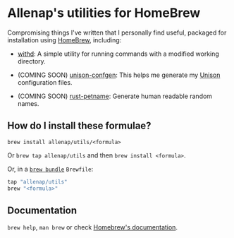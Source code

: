 # Allenap's utilities for HomeBrew

Compromising things I've written that I personally find useful, packaged for
installation using [HomeBrew](https://brew.sh), including:

- [withd](https://github.com/allenap/withd): A simple utility for running
  commands with a modified working directory.

- (COMING SOON) [unison-confgen](https://github.com/allenap/unison-confgen):
  This helps me generate my [Unison](https://github.com/bcpierce00/unison)
  configuration files.

- (COMING SOON) [rust-petname](https://github.com/allenap/rust-petname):
  Generate human readable random names.

## How do I install these formulae?

`brew install allenap/utils/<formula>`

Or `brew tap allenap/utils` and then `brew install <formula>`.

Or, in a [`brew bundle`](https://github.com/Homebrew/homebrew-bundle) `Brewfile`:

```ruby
tap "allenap/utils"
brew "<formula>"
```

## Documentation

`brew help`, `man brew` or check [Homebrew's documentation](https://docs.brew.sh).
